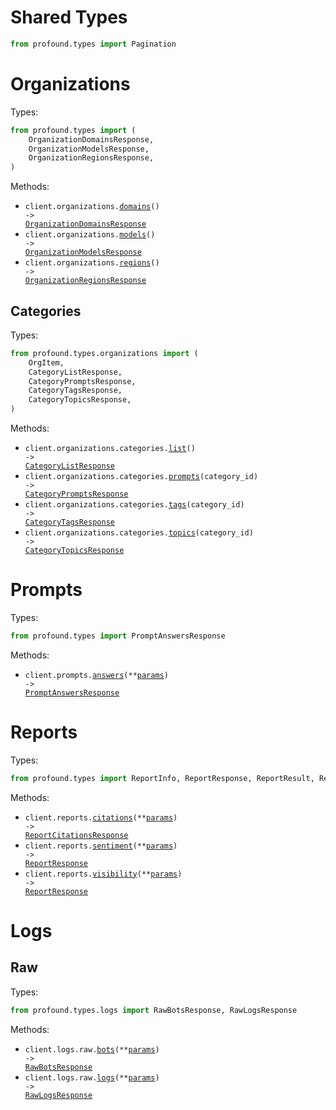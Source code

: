 # Shared Types

```python
from profound.types import Pagination
```

# Organizations

Types:

```python
from profound.types import (
    OrganizationDomainsResponse,
    OrganizationModelsResponse,
    OrganizationRegionsResponse,
)
```

Methods:

- <code title="get /v1/org/domains">client.organizations.<a href="./src/profound/resources/organizations/organizations.py">domains</a>() -> <a href="./src/profound/types/organization_domains_response.py">OrganizationDomainsResponse</a></code>
- <code title="get /v1/org/models">client.organizations.<a href="./src/profound/resources/organizations/organizations.py">models</a>() -> <a href="./src/profound/types/organization_models_response.py">OrganizationModelsResponse</a></code>
- <code title="get /v1/org/regions">client.organizations.<a href="./src/profound/resources/organizations/organizations.py">regions</a>() -> <a href="./src/profound/types/organization_regions_response.py">OrganizationRegionsResponse</a></code>

## Categories

Types:

```python
from profound.types.organizations import (
    OrgItem,
    CategoryListResponse,
    CategoryPromptsResponse,
    CategoryTagsResponse,
    CategoryTopicsResponse,
)
```

Methods:

- <code title="get /v1/org/categories">client.organizations.categories.<a href="./src/profound/resources/organizations/categories.py">list</a>() -> <a href="./src/profound/types/organizations/category_list_response.py">CategoryListResponse</a></code>
- <code title="get /v1/org/categories/{category_id}/prompts">client.organizations.categories.<a href="./src/profound/resources/organizations/categories.py">prompts</a>(category_id) -> <a href="./src/profound/types/organizations/category_prompts_response.py">CategoryPromptsResponse</a></code>
- <code title="get /v1/org/categories/{category_id}/tags">client.organizations.categories.<a href="./src/profound/resources/organizations/categories.py">tags</a>(category_id) -> <a href="./src/profound/types/organizations/category_tags_response.py">CategoryTagsResponse</a></code>
- <code title="get /v1/org/categories/{category_id}/topics">client.organizations.categories.<a href="./src/profound/resources/organizations/categories.py">topics</a>(category_id) -> <a href="./src/profound/types/organizations/category_topics_response.py">CategoryTopicsResponse</a></code>

# Prompts

Types:

```python
from profound.types import PromptAnswersResponse
```

Methods:

- <code title="post /v1/prompts/answers">client.prompts.<a href="./src/profound/resources/prompts.py">answers</a>(\*\*<a href="src/profound/types/prompt_answers_params.py">params</a>) -> <a href="./src/profound/types/prompt_answers_response.py">PromptAnswersResponse</a></code>

# Reports

Types:

```python
from profound.types import ReportInfo, ReportResponse, ReportResult, ReportCitationsResponse
```

Methods:

- <code title="post /v1/reports/citations">client.reports.<a href="./src/profound/resources/reports.py">citations</a>(\*\*<a href="src/profound/types/report_citations_params.py">params</a>) -> <a href="./src/profound/types/report_citations_response.py">ReportCitationsResponse</a></code>
- <code title="post /v1/reports/sentiment">client.reports.<a href="./src/profound/resources/reports.py">sentiment</a>(\*\*<a href="src/profound/types/report_sentiment_params.py">params</a>) -> <a href="./src/profound/types/report_response.py">ReportResponse</a></code>
- <code title="post /v1/reports/visibility">client.reports.<a href="./src/profound/resources/reports.py">visibility</a>(\*\*<a href="src/profound/types/report_visibility_params.py">params</a>) -> <a href="./src/profound/types/report_response.py">ReportResponse</a></code>

# Logs

## Raw

Types:

```python
from profound.types.logs import RawBotsResponse, RawLogsResponse
```

Methods:

- <code title="post /v1/logs/raw/bots">client.logs.raw.<a href="./src/profound/resources/logs/raw.py">bots</a>(\*\*<a href="src/profound/types/logs/raw_bots_params.py">params</a>) -> <a href="./src/profound/types/logs/raw_bots_response.py">RawBotsResponse</a></code>
- <code title="post /v1/logs/raw">client.logs.raw.<a href="./src/profound/resources/logs/raw.py">logs</a>(\*\*<a href="src/profound/types/logs/raw_logs_params.py">params</a>) -> <a href="./src/profound/types/logs/raw_logs_response.py">RawLogsResponse</a></code>
